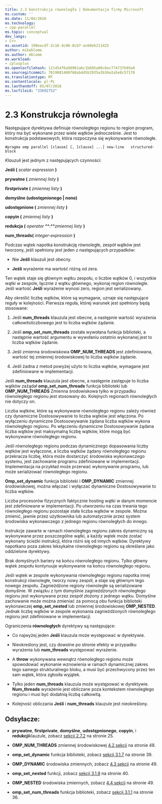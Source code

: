 ```yaml
---
title: 2.3 konstrukcja równoległa | Dokumentacja firmy Microsoft
ms.custom: ''
ms.date: 11/04/2016
ms.technology:
- cpp-parallel
ms.topic: conceptual
dev_langs:
- C++
ms.assetid: 190eacdf-2c16-4c06-8cb7-ac60eb211425
author: mikeblome
ms.author: mblome
ms.workload:
- cplusplus
ms.openlocfilehash: 121454f6a98901a6c1b695a80c6ec774737b95e0
ms.sourcegitcommit: 7019081488f68abdd5b2935a3b36e2a5e8c571f8
ms.translationtype: MT
ms.contentlocale: pl-PL
ms.lasthandoff: 05/07/2018
ms.locfileid: "33692752"
---
```

# <a name="23-parallel-construct"></a>2.3 Konstrukcja równoległa
Następujące dyrektywa definiuje równoległego regionu to region program, który ma być wykonane przez wiele wątków jednocześnie. Jest to konstrukcja podstawowych, która rozpoczyna się wykonywanie równoległe.  
  
```  
#pragma omp parallel [clause[ [, ]clause] ...] new-line   structured-block  
```  
  
 *Klauzuli* jest jednym z następujących czynności:  
  
 **Jeśli (** *scalar expression* **)**  
  
 **prywatne (** *zmiennej listy* **)**  
  
 **firstprivate (** *zmiennej listy* **)**  
  
 **domyślne (udostępnionego &#124; none)**  
  
 **udostępnione (** *zmiennej listy* **)**  
  
 **copyin (** *zmiennej listy* **)**  
  
 **redukcja (** *operator* **:***zmiennej listy* **)**  
  
 **num_threads(** *integer-expression* **)**  
  
 Podczas wątek napotka konstrukcję równoległe, zespół wątków jest tworzony, jeśli spełniony jest jeden z następujących przypadków:  
  
-   Nie **Jeśli** klauzuli jest obecny.  
  
-   **Jeśli** wyrażenie ma wartość różną od zera.  
  
 Ten wątek staje się głównym wątku zespołu, o liczbie wątków 0, i wszystkie wątki w zespole, łącznie z wątku głównego, wykonaj region równolegle. Jeśli wartość **Jeśli** wyrażenie wynosi zero, region jest serializowany.  
  
 Aby określić liczbę wątków, które są wymagane, uznaje się następujące reguły w kolejności. Pierwsza reguła, której warunek jest spełniony będą stosowane:  
  
1.  Jeśli **num_threads** klauzula jest obecne, a następnie wartość wyrażenia całkowitoliczbowego jest to liczba wątków żądanie.  
  
2.  Jeśli **omp_set_num_threads** została wywołana funkcja biblioteki, a następnie wartość argumentu w wywołaniu ostatnio wykonanej jest to liczba wątków żądanie.  
  
3.  Jeśli zmienna środowiskowa **OMP_NUM_THREADS** jest zdefiniowana, wartość tej zmiennej środowiskowej to liczba wątków żądanie.  
  
4.  Jeśli żadna z metod powyżej użyto to liczba wątków, wymagane jest zdefiniowane w implementacji.  
  
 Jeśli **num_threads** klauzula jest obecne, a następnie zastępuje to liczba wątków zażądał **omp_set_num_threads** funkcja biblioteki lub **OMP_NUM_THREADS** Zmienna środowiskowa tylko w przypadku równoległego regionu jest stosowany do. Kolejnych regionach równoległych nie dotyczy on.  
  
 Liczba wątków, które są wykonywane równoległego regionu zależy również czy dynamiczne Dostosowywanie to liczba wątków jest włączona. Po wyłączeniu dynamiczne Dostosowywanie żądana liczba wątków wykona równoległego regionu. Po włączeniu dynamiczne Dostosowywanie żądana liczba wątków jest maksymalną liczbę wątków, które mogą być wykonywane równoległego regionu.  
  
 Jeśli równoległego regionu podczas dynamicznego dopasowania liczby wątków jest wyłączone, a liczba wątków żądany równoległego regionu przekracza liczbę, która może dostarczyć środowiska wykonawczego systemu, jest zachowanie programu zdefiniowane w implementacji. Implementacja na przykład może przerwać wykonywanie programu, lub może serializować równoległego regionu.  
  
 **Omp_set_dynamic** funkcja biblioteki i **OMP_DYNAMIC** zmiennej środowiskowej, można włączać i wyłączać dynamiczne Dostosowywanie to liczba wątków.  
  
 Liczba procesorów fizycznych faktycznie hosting wątki w danym momencie jest zdefiniowane w implementacji. Po utworzeniu na czas trwania tego równoległego regionu pozostaje stała liczba wątków w zespole. Można zmienić, jawnie przez użytkownika lub automatycznie przez system środowiska wykonawczego z jednego regionu równoległych do innego.  
  
 Instrukcje zawarte w ramach równoległego regionu zakres dynamiczny są wykonywane przez poszczególne wątki, a każdy wątek może zostać wykonany ścieżki instrukcji, która różni się od innych wątków. Dyrektywy napotkano poza zakres leksykalne równoległego regionu są określane jako oddzielone dyrektywy.  
  
 Brak domyślnych bariery na końcu równoległego regionu. Tylko główny wątek zespołu kontynuuje wykonywanie na końcu równoległego regionu.  
  
 Jeśli wątek w zespole wykonywania równoległego regionu napotka innej konstrukcji równoległe, tworzy nowy zespół, a staje się głównym tego nowego zespołu. Zagnieżdżone regiony równoległe są serializowane domyślnie. W związku z tym domyślnie zagnieżdżonych równoległego regionu jest wykonywane przez zespół złożony z jednego wątku. Domyślne zachowanie może można zmieniać za pomocą obu funkcja biblioteki wykonawczej **omp_set_nested** lub zmiennej środowiskowej **OMP_NESTED**. Jednak liczbę wątków w zespole wykonania zagnieżdżonych równoległego regionu jest zdefiniowane w implementacji.  
  
 Ograniczenia **równoległych** dyrektywy są następujące:  
  
-   Co najwyżej jeden **Jeśli** klauzula może występować w dyrektywie.  
  
-   Nieokreślony jest, czy dowolne po stronie efekty w przypadku wyrażenia lub **num_threads** występować wyrażenie.  
  
-   A **throw** wykonywana wewnątrz równoległego regionu może spowodować wykonanie wznowienia w ramach dynamicznej zakres tego samego strukturalnego bloku, a musi być przechwycony przez ten sam wątek, która zgłosiła wyjątek.  
  
-   Tylko jeden **num_threads** klauzula może występować w dyrektywie. **Num_threads** wyrażenie jest obliczane poza kontekstem równoległego regionu i musi być dodatnią liczbą całkowitą.  
  
-   Kolejność obliczania **Jeśli** i **num_threads** klauzule jest nieokreślony.  
  
## <a name="cross-references"></a>Odsyłacze:  
  
-   **prywatne**, **firstprivate**, **domyślne**, **udostępnionego**, **copyin**, i **redukcji**klauzule, zobacz [sekcji 2.7.2](../../parallel/openmp/2-7-2-data-sharing-attribute-clauses.md) na stronie 25.  
  
-   **OMP_NUM_THREADS** zmiennej środowiskowej [4.2 sekcji](../../parallel/openmp/4-2-omp-num-threads.md) na stronie 48.  
  
-   **omp_set_dynamic** funkcja biblioteki, zobacz [sekcji 3.1.7](../../parallel/openmp/3-1-7-omp-set-dynamic-function.md) na stronie 39.  
  
-   **OMP_DYNAMIC** środowiska zmiennych, zobacz [4.3 sekcji](../../parallel/openmp/4-3-omp-dynamic.md) na stronie 49.  
  
-   **omp_set_nested** funkcji, zobacz [sekcji 3.1.9](../../parallel/openmp/3-1-9-omp-set-nested-function.md) na stronie 40.  
  
-   **OMP_NESTED** środowiska zmiennych, zobacz [4.4 sekcji](../../parallel/openmp/4-4-omp-nested.md) na stronie 49.  
  
-   **omp_set_num_threads** funkcja biblioteki, zobacz [sekcji 3.1.1](../../parallel/openmp/3-1-1-omp-set-num-threads-function.md) na stronie 36.